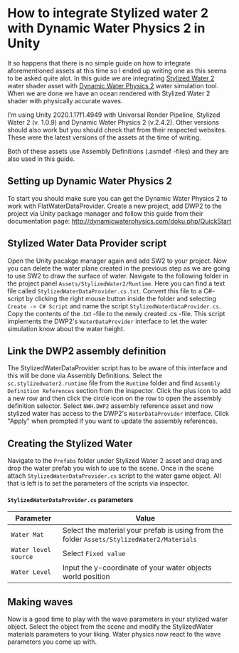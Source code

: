 # How to integrate Stylized water 2 with Dynamic Water Physics 2 in Unity

It so happens that there is no simple guide on how to integrate aforementioned assets at this time so I ended up writing one as this seems to be asked quite alot. 
In this guide we are integrating [Stylized Water 2](https://assetstore.unity.com/packages/vfx/shaders/stylized-water-2-170386) water shader asset with 
[Dynamic Water Physics 2](https://assetstore.unity.com/packages/tools/physics/dynamic-water-physics-2-147990) water simulation tool. When we are done we have an ocean 
rendered with Stylized Water 2 shader with physically accurate waves.

I'm using Unity 2020.1.17f1.4949 with Universal Render Pipeline, Stylized Water 2 (v. 1.0.9) and Dynamic Water Physics 2 (v.2.4.2). Other versions should also work 
but you should check that from their respected websites. These were the latest versions of the assets at the time of writing.

Both of these assets use Assembly Definitions (.asmdef -files) and they are also used in this guide.

## Setting up Dynamic Water Physics 2
To start you should make sure you can get the Dynamic Water Physics 2 to work with FlatWaterDataProvider. Create a new project, add DWP2 to the project via Unity 
package manager and follow this guide from their documentation page: http://dynamicwaterphysics.com/doku.php/QuickStart

## Stylized Water Data Provider script
Open the Unity pacakge manager again and add SW2 to your project. Now you can delete the water plane created in the previous step as we are going to use SW2 to draw 
the surface of water. Navigate to the following folder in the project panel `Assets/StylizedWater2/Runtime`. Here you can find a text file called 
`StylizedWaterDataProvider.cs.txt`. Convert this file to a C#-script by clicking the right mouse button inside the folder and selecting `Create -> C# Script` and name 
the script `StylizedWaterDataProvider.cs`. Copy the contents of the .txt -file to the newly created .cs -file. This script implements the DWP2's `WaterDataProvider` 
interface to let the water simulation know about the water height.

## Link the DWP2 assembly definition
The StylizedWaterDataProvider script has to be aware of this interface and this will be done via Assembly Definitions. Select the `sc.stylizedwater2.runtime` file 
from the `Runtime` folder and find `Assembly Definition References` section from the inspector. Click the plus icon to add a new row and then click the circle icon on 
the row to open the assembly definition selector. Select `NWH.DWP2` assembly reference asset and now stylized water has access to the DWP2's `WaterDataProvider` 
interface. Click "Apply" when prompted if you want to update the assembly references.

## Creating the Stylized Water
Navigate to the `Prefabs` folder under Stylized Water 2 asset and drag and drop the water prefab you wish to use to the scene. Once in the scene attach 
`StylizedWaterDataProvider.cs` script to the water game object. All that is left is to set the parameters of the scripts via inspector.

#### `StylizedWaterDataProvider.cs` parameters
|Parameter           | Value                                                                                     |
|--------------------|-------------------------------------------------------------------------------------------|
|`Water Mat`         | Select the material your prefab is using from the folder `Assets/StylizedWater2/Materials`|
|`Water level source`| Select `Fixed value`                                                                      |
|`Water Level`       | Input the y-coordinate of your water objects world position                               |

## Making waves
Now is a good time to play with the wave parameters in your stylized water object. Select the object from the scene and modify the StylizedWater materials parameters
to your liking. Water physics now react to the wave parameters you come up with.
